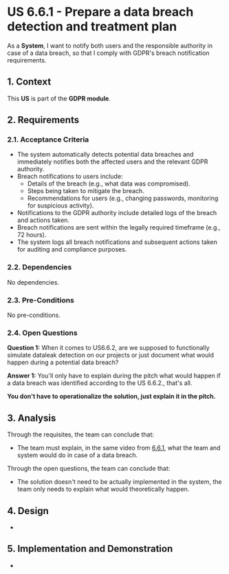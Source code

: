 # US 6.6.1 - Prepare a data breach detection and treatment plan

As a **System**, I want to notify both users and the responsible authority in case of a data breach, so that I comply with GDPR's breach notification requirements.

## 1. Context

This **US** is part of the **GDPR module**.

## 2. Requirements

### 2.1. Acceptance Criteria

* The system automatically detects potential data breaches and immediately notifies both the affected users and the relevant GDPR authority.
* Breach notifications to users include:
    * Details of the breach (e.g., what data was compromised).
    * Steps being taken to mitigate the breach.
    * Recommendations for users (e.g., changing passwords, monitoring for suspicious activity).
* Notifications to the GDPR authority include detailed logs of the breach and actions taken.
* Breach notifications are sent within the legally required timeframe (e.g., 72 hours).
* The system logs all breach notifications and subsequent actions taken for auditing and compliance purposes.

### 2.2. Dependencies

No dependencies.

### 2.3. Pre-Conditions

No pre-conditions.

### 2.4. Open Questions

**Question 1:** When it comes to US6.6.2, are we supposed to functionally simulate dataleak detection on our projects or just document what would happen during a potential data breach?

**Answer 1:** You'll only have to explain during the pitch what would happen if a data breach was identified according to the US 6.6.2., that's all. 

**You don't have to operationalize the solution, just explain it in the pitch.**

## 3. Analysis

Through the requisites, the team can conclude that:
* The team must explain, in the same video from [6.6.1](../6-6-1/readme.md), what the team and system would do in case of a data breach.

Through the open questions, the team can conclude that:
* The solution doesn't need to be actually implemented in the system, the team only needs to explain what would theoretically happen.

## 4. Design

-

## 5. Implementation and Demonstration

-